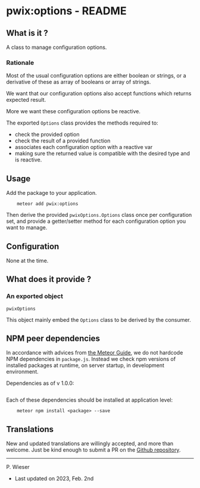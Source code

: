 # pwix:options - README

## What is it ?

A class to manage configuration options.

### Rationale

Most of the usual configuration options are either boolean or strings, or a derivative of these as array of booleans or array of strings.

We want that our configuration options also accept functions which returns expected result.

More we want these configuration options be reactive.

The exported `Options` class provides the methods required to:

- check the provided option
- check the result of a provided function
- associates each configuration option with a reactive var
- making sure the returned value is compatible with the desired type and is reactive.

## Usage

Add the package to your application.

```
    meteor add pwix:options
```

Then derive the provided `pwixOptions.Options` class once per configuration set, and provide a getter/setter method for each configuration option you want to manage.

## Configuration

None at the time.

## What does it provide ?

### An exported object

`pwixOptions`

This object mainly embed the `Options` class to be derived by the consumer.

## NPM peer dependencies

In accordance with advices from [the Meteor Guide](https://guide.meteor.com/writing-atmosphere-packages.html#npm-dependencies), we do not hardcode NPM dependencies in `package.js`. Instead we check npm versions of installed packages at runtime, on server startup, in development environment.

Dependencies as of v 1.0.0:
```
```
Each of these dependencies should be installed at application level:
```
    meteor npm install <package> --save
```

## Translations

New and updated translations are willingly accepted, and more than welcome. Just be kind enough to submit a PR on the [Github repository](https://github.com/trychlos/pwix-options/pulls).

---
P. Wieser
- Last updated on 2023, Feb. 2nd
